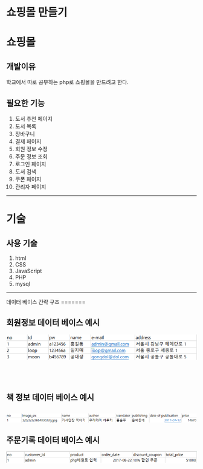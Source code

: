쇼핑몰 만들기
===
쇼핑몰
====
개발이유
---
학교에서 따로 공부하는 php로 쇼핑몰을 만드려고 한다.

필요한 기능
---------
1. 도서 추천 페이지
2. 도서 목록
3. 장바구니
4. 결제 페이지
5. 회원 정보 수정
6. 주문 정보 조회
7. 로그인 페이지
8. 도서 검색
9. 쿠폰 페이지
10. 관리자 페이지

<hr>

기술
=====
사용 기술
----
1. html
2. CSS
3. JavaScript
4. PHP
5. mysql

<hr>
데이터 베이스 간략 구조
=======

회원정보 데이터 베이스 예시
----
![Alt text](image/member_information_database.PNG)

<br><br>
책 정보 데이터 베이스 예시
---
![Alt text](image/book_information_database.PNG)
<br><br>
주문기록 데이터 베이스 예시
---
![Alt text](image/order_history_database.png)
